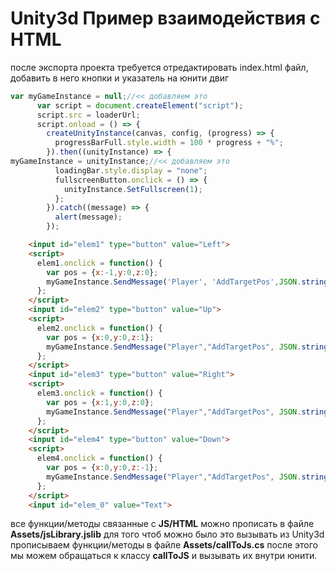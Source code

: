 # Unity3d Пример взаимодействия с HTML

после экспорта проекта требуется отредактировать index.html файл, добавить в него кнопки и указатель на юнити двиг

```js
var myGameInstance = null;//<< добавляем это
      var script = document.createElement("script");
      script.src = loaderUrl;
      script.onload = () => {
        createUnityInstance(canvas, config, (progress) => {
          progressBarFull.style.width = 100 * progress + "%";
        }).then((unityInstance) => {
myGameInstance = unityInstance;//<< добавляем это
          loadingBar.style.display = "none";
          fullscreenButton.onclick = () => {
            unityInstance.SetFullscreen(1);
          };
        }).catch((message) => {
          alert(message);
        });
```

```html
	<input id="elem1" type="button" value="Left">
	<script>
	  elem1.onclick = function() {
		var pos = {x:-1,y:0,z:0};
		myGameInstance.SendMessage('Player', 'AddTargetPos',JSON.stringify(pos));
	  };
	</script>
	<input id="elem2" type="button" value="Up">
	<script>
	  elem2.onclick = function() {
		var pos = {x:0,y:0,z:1};
		myGameInstance.SendMessage("Player","AddTargetPos", JSON.stringify(pos));
	  };
	</script>
	<input id="elem3" type="button" value="Right">
	<script>
	  elem3.onclick = function() {
		var pos = {x:1,y:0,z:0};
		myGameInstance.SendMessage("Player","AddTargetPos", JSON.stringify(pos));
	  };
	</script>
	<input id="elem4" type="button" value="Down">
	<script>
	  elem4.onclick = function() {
		var pos = {x:0,y:0,z:-1};
		myGameInstance.SendMessage("Player","AddTargetPos", JSON.stringify(pos));
	  };
	</script>
	<input id="elem_0" value="Text">
```

все функции/методы связанные с **JS/HTML** можно прописать в файле **Assets/jsLibrary.jslib**
для того чтоб можно было это вызывать из Unity3d прописываем функции/методы в файле **Assets/callToJs.cs**
после этого мы можем обращаться к классу **callToJS** и вызывать их внутри юнити.